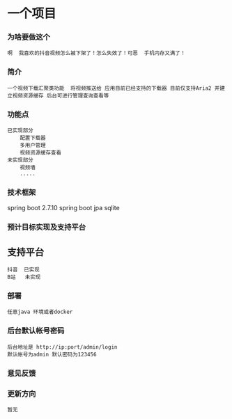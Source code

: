 # 一个项目   
### 为啥要做这个
    啊  我喜欢的抖音视频怎么被下架了！怎么失效了！可恶  手机内存又满了！
### 简介
    一个视频下载汇聚类功能  将视频推送给 应用目前已经支持的下载器 目前仅支持Aria2 并建立视频资源缓存 后台可进行管理查询查看等

### 功能点
    已实现部分
        配置下载器
        多用户管理
        视频资源缓存查看
    未实现部分
        视频墙
        .....
### 技术框架
spring boot 2.7.10
spring boot jpa
sqlite 

### 预计目标实现及支持平台

## 支持平台
    抖音  已实现
    B站   未实现
### 部署
    任意java 环境或者docker
### 后台默认帐号密码
    后台地址是 http://ip:port/admin/login
    默认帐号为admin 默认密码为123456
### 意见反馈
    
### 更新方向
    暂无
